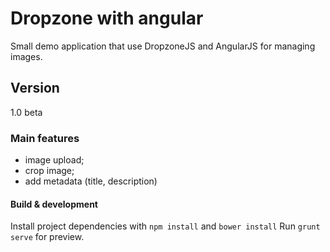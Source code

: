 # Dropzone with angular

Small demo application that use DropzoneJS and AngularJS for managing images. 

## Version
1.0 beta

### Main features

- image upload;
- crop image;
- add metadata (title, description)

#### Build & development

Install project dependencies with `npm install` and `bower install` 
Run `grunt serve` for preview.